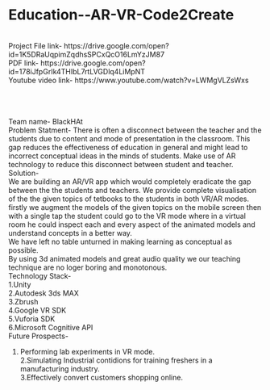 # Education--AR-VR-Code2Create

<br>
Project File link- https://drive.google.com/open?id=1K5DRaUqpimZqdhsSPCxQcO16LmYzJM87<br>
PDF link- https://drive.google.com/open?id=178iJfpGrIk4THIbL7rtLVGDlq4LiMpNT<br>
Youtube video link- https://www.youtube.com/watch?v=LWMgVLZsWxs<br>
<br>
<br>
<br>


Team name- BlackHAt<br>
Problem Statment- There is often a disconnect between the teacher and the students due to content and mode of presentation in the classroom. This gap reduces the effectiveness of education in general and might lead to incorrect conceptual ideas in the minds of students. Make use of AR technology to reduce this disconnect between student and teacher.<br>
Solution-<br>
We are building an AR/VR app which would completely eradicate the gap between the the students and teachers. We provide complete visualisation of the the given topics of tetbooks to the students in both VR/AR modes. firstly we augment the models of the given topics on the mobile screen then with a single tap the student could go to the VR mode where in a virtual room he could inspect each and every aspect of the animated models and understand concepts in a better way.<br>
We have left no table unturned in making learning as conceptual as possible.<br>
By using 3d animated models and great audio quality we our teaching technique are no loger boring and monotonous.<br>
Technology Stack-<br>
1.Unity<br>
2.Autodesk 3ds MAX<br>
3.Zbrush<br>
4.Google VR SDK<br>
5.Vuforia SDK<br>
6.Microsoft Cognitive API<br>
Future Prospects-<br>
1. Performing lab experiments in VR mode.<br>
2.Simulating Industrial contidions  for training freshers in a manufacturing industry.<br>
3.Effectively convert customers shopping online.<br>

